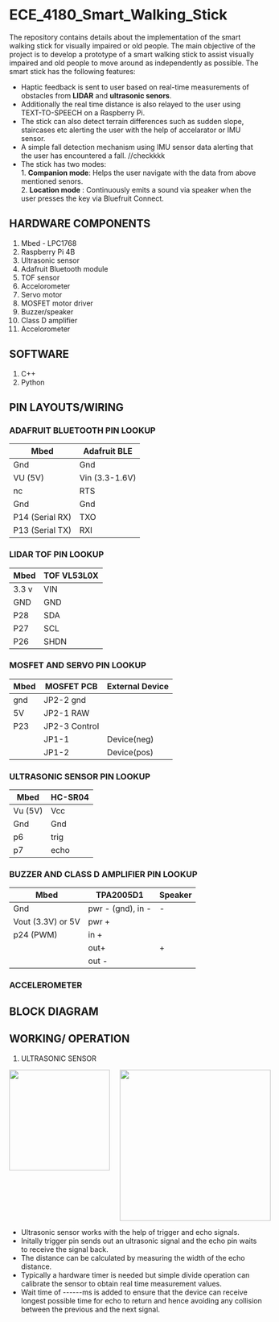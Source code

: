 # ECE_4180_Smart_Walking_Stick
The repository contains details about the implementation of the smart walking stick for visually impaired or old people.
The main objective of the project is to develop a prototype of a smart walking stick to assist visually impaired and old people to move around as independently as possible. The smart stick has the following features:
* Haptic feedback is sent to user based on real-time measurements of obstacles from **LIDAR** and **ultrasonic senors**.
* Additionally the real time distance is also relayed to the user using TEXT-TO-SPEECH on a Raspberry Pi.
* The stick can also detect terrain differences such as sudden slope, staircases etc alerting the user with the help of accelarator or IMU sensor.
* A simple fall detection mechanism using IMU sensor data alerting that the user has encountered a fall. //checkkkk
* The stick has two modes:                                                                                                                                             
        1. **Companion mode**: Helps the user navigate with the data from above mentioned senors.                                                                       
        2. **Location mode** : Continuously emits a sound via speaker when the user presses the key via Bluefruit Connect.
        
## HARDWARE COMPONENTS
1. Mbed - LPC1768
2. Raspberry Pi 4B
3. Ultrasonic sensor
4. Adafruit Bluetooth module
5. TOF sensor
6. Accelorometer
7. Servo motor
8. MOSFET motor driver
9. Buzzer/speaker
10. Class D amplifier
11. Accelorometer

## SOFTWARE
1. C++
2. Python

## PIN LAYOUTS/WIRING

### ADAFRUIT BLUETOOTH PIN LOOKUP

| Mbed            | Adafruit BLE   |
| --------------  | -------------  |
| Gnd             | Gnd            |
| VU (5V)         | Vin (3.3-1.6V) |
| nc              | RTS            |
| Gnd             | Gnd            |
| P14 (Serial RX) | TXO            |
| P13 (Serial TX) | RXI            |

### LIDAR TOF PIN LOOKUP

| Mbed     | TOF VL53L0X  |
| -------  | ------------ |
| 3.3 v    | VIN          |
| GND      |  GND         |
| P28      | SDA          |
| P27      | SCL          |
| P26      | SHDN         |

### MOSFET AND SERVO PIN LOOKUP
|Mbed	  | MOSFET PCB   | External Device  |
|------ | -----------  | ---------------  |
| gnd	  | JP2-2 gnd	   |                  |
| 5V	  | JP2-1 RAW	   |                  |
| P23   | JP2-3 Control|	                |
|       |	JP1-1        |   Device(neg)    |
|     	| JP1-2        |   Device(pos)    |

### ULTRASONIC SENSOR PIN LOOKUP
| Mbed     | HC-SR04  |
| -------  | -------- |
| Vu (5V)	 | Vcc      | 
| Gnd	     | Gnd      |
| p6	     | trig     |
| p7	     | echo     |
### BUZZER AND CLASS D AMPLIFIER PIN LOOKUP
|Mbed	             |TPA2005D1         |Speaker
|----------------- |----------------- |------------
|Gnd	             |pwr - (gnd), in - |	-
|Vout (3.3V) or 5V |pwr +	            |
|p24 (PWM)         |in +	            |
|                  |out+	            | +
|                  |out	-	            |
	
### ACCELEROMETER



## BLOCK DIAGRAM

## WORKING/ OPERATION

1. ULTRASONIC SENSOR

<div style="display:flex">
     <div style="flex:1;padding-right:10px;">
          <img src="![image](https://user-images.githubusercontent.com/117770245/206371733-b27621d3-05ea-4ea0-a681-be7d265ae249.png)
" width="200"/>
     </div>
     <div style="flex:1;padding-left:10px;">
          <img src="![image](https://user-images.githubusercontent.com/117770245/206371854-1319f57e-602a-48d7-bd19-ae6aa09e3bdd.png)
" width="300"/>
     </div>
</div>

* Ultrasonic sensor works with the help of trigger and echo signals. 
* Initally trigger pin sends out an ultrasonic signal and the echo pin waits to receive the signal back. 
* The distance can be calculated by measuring the width of the echo distance. 
* Typically a hardware timer is needed but simple divide operation can calibrate the sensor to obtain real time measurement values.
* Wait time of ------ms is added to ensure that the device can receive longest possible time for echo to return and hence avoiding any collision between the previous and the next signal.

